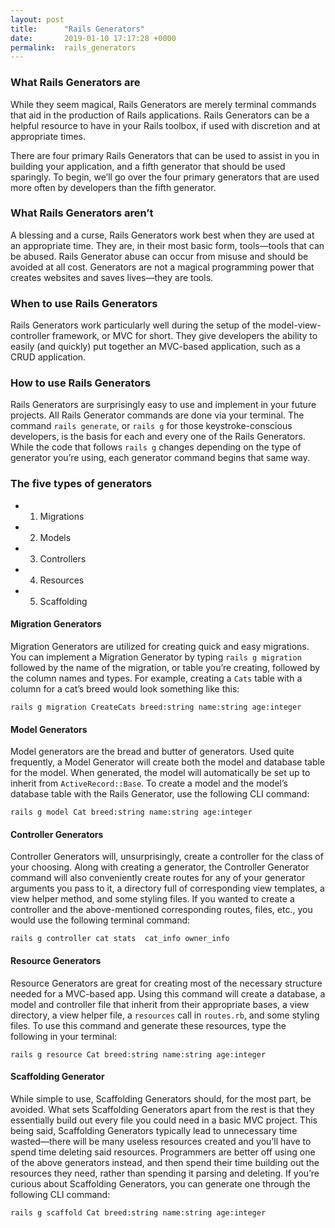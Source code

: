 ```yaml
---
layout: post
title:      "Rails Generators"
date:       2019-01-10 17:17:28 +0000
permalink:  rails_generators
---
```



### What Rails Generators are

While they seem magical, Rails Generators are merely terminal commands that aid in the production of Rails applications. Rails Generators can be a helpful resource to have in your Rails toolbox, if used with discretion and at appropriate times.

There are four primary Rails Generators that can be used to assist in you in building your application, and a fifth generator that should be used sparingly. To begin, we’ll go over the four primary generators that are used more often by developers than the fifth generator. 
 
### What Rails Generators aren’t

A blessing and a curse, Rails Generators work best when they are used at an appropriate time. They are, in their most basic form, tools—tools that can be abused. Rails Generator abuse can occur from misuse and should be avoided at all cost. Generators are not a magical programming power that creates websites and saves lives—they are tools.

### When to use Rails Generators

Rails Generators work particularly well during the setup of the model-view-controller framework, or MVC for short. They give developers the ability to easily (and quickly) put together an MVC-based application, such as a CRUD application.

### How to use Rails Generators 

Rails Generators are surprisingly easy to use and implement in your future projects. All Rails Generator commands are done via your terminal. The command `rails generate`, or `rails g` for those keystroke-conscious developers, is the basis for each and every one of the Rails Generators. While the code that follows `rails g` changes depending on the type of generator you’re using, each generator command begins that same way.

### The five types of generators

* 1. Migrations
* 2. Models
* 3. Controllers
* 4. Resources
* 5. Scaffolding

#### Migration Generators

Migration Generators are utilized for creating quick and easy migrations. You can implement a Migration Generator by typing `rails g migration` followed by the name of the migration, or table you’re creating, followed by the column names and types. For example, creating a `Cats` table with a column for a cat’s breed would look something like this: 

`rails g migration CreateCats breed:string name:string age:integer`

#### Model Generators

Model generators are the bread and butter of generators. Used quite frequently, a Model Generator will create both the model and database table for the model. When generated, the model will automatically be set up to inherit from `ActiveRecord::Base`. To create a model and the model’s database table with the Rails Generator, use the following CLI command:

`rails g model Cat breed:string name:string age:integer`
 
#### Controller Generators

Controller Generators will, unsurprisingly, create a controller for the class of your choosing. Along with creating a generator, the Controller Generator command will also conveniently create routes for any of your generator arguments you pass to it, a directory full of corresponding view templates, a view helper method, and some styling files. If you wanted to create a controller and the above-mentioned corresponding routes, files, etc., you would use the following terminal command:

`rails g controller cat stats  cat_info owner_info`

#### Resource Generators

Resource Generators are great for creating most of the necessary structure needed for a MVC-based app. Using this command will create a database, a model and controller file that inherit from their appropriate bases, a view directory, a view helper file, a `resources` call in `routes.rb`, and some styling files. To use this command and generate these resources, type the following in your terminal:

`rails g resource Cat breed:string name:string age:integer`

#### Scaffolding Generator 

While simple to use, Scaffolding Generators should, for the most part, be avoided. What sets Scaffolding Generators apart from the rest is that they essentially build out every file you could need in a basic MVC project. This being said, Scaffolding Generators typically lead to unnecessary time wasted—there will be many useless resources created and you’ll have to spend time deleting said resources. Programmers are better off using one of the above generators instead, and then spend their time building out the resources they need, rather than spending it parsing and deleting. If you’re curious about Scaffolding Generators, you can generate one through the following CLI command: 

`rails g scaffold Cat breed:string name:string age:integer `

